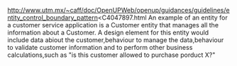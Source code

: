 http://www.utm.mx/~caff/doc/OpenUPWeb/openup/guidances/guidelines/entity_control_boundary_pattern<C4047897.html
An example of an entity for a customer service application is a Customer entity that manages all the information about a Customer.
A design element for this entity would include data abiout the customer,behaviour to manage the data,behaviour to validate customer information and to perform other business calculations,such as "is this customer allowed to purchase porduct X?" 